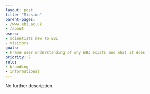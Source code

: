 ```yaml
---
layout: post
title: "Mission"
parent-pages:
- /www.ebi.ac.uk
- /about
users:
- scientists new to EBI
- visitors
goals:
- Frame user understanding of why EBI exists and what it does
priority: 7
role:
- branding
- informational
---
```


No further description.
